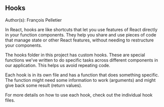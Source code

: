 ## Hooks

Author(s): François Pelletier

In React, hooks are like shortcuts that let you use features of React directly in your function components. They help you share and use pieces of code that manage state or other React features, without needing to restructure your components.

The hooks folder in this project has custom hooks. These are special functions we've written to do specific tasks across different components in our application. This helps us avoid repeating code.

Each hook is in its own file and has a function that does something specific. The function might need some information to work (arguments) and might give back some result (return values).

For more details on how to use each hook, check out the individual hook files.
